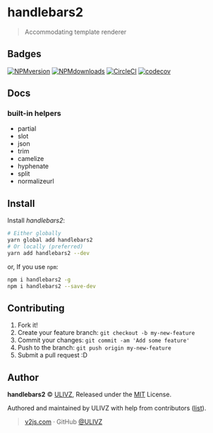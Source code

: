 # handlebars2
> Accommodating template renderer

## Badges

[![NPMversion](https://img.shields.io/npm/v/handlebars2.svg?style=flat)](https://npmjs.com/package/handlebars2) [![NPMdownloads](https://img.shields.io/npm/dm/handlebars2.svg?style=flat)](https://npmjs.com/package/handlebars2) [![CircleCI](https://circleci.com/gh/ulivz/handlebars2/tree/master.svg?style=shield)](https://circleci.com/gh/ulivz/handlebars2/tree/master) [![codecov](https://codecov.io/gh/ulivz/handlebars2/branch/master/graph/badge.svg)](https://codecov.io/gh/ulivz/handlebars2)

## Docs

### built-in helpers

- partial
- slot
- json
- trim
- camelize
- hyphenate
- split
- normalizeurl

## Install

Install _handlebars2_:

```bash
# Either globally
yarn global add handlebars2
# Or locally (preferred)
yarn add handlebars2 --dev
```

or, If you use `npm`:

```bash
npm i handlebars2 -g
npm i handlebars2 --save-dev
```

## Contributing

1. Fork it!
2. Create your feature branch: `git checkout -b my-new-feature`
3. Commit your changes: `git commit -am 'Add some feature'`
4. Push to the branch: `git push origin my-new-feature`
5. Submit a pull request :D

## Author

**handlebars2** © [ULIVZ](https://github.com/ulivz), Released under the [MIT](./LICENSE) License.

Authored and maintained by ULIVZ with help from contributors ([list](https://github.com/ulivz/handlebars2/contributors)).

> [v2js.com](http://v2js.com) · GitHub [@ULIVZ](https://github.com/ulivz)
